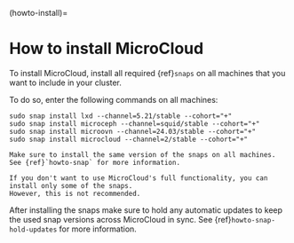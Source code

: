 (howto-install)=
# How to install MicroCloud

To install MicroCloud, install all required {ref}`snaps` on all machines that you want to include in your cluster.

To do so, enter the following commands on all machines:

    sudo snap install lxd --channel=5.21/stable --cohort="+"
    sudo snap install microceph --channel=squid/stable --cohort="+"
    sudo snap install microovn --channel=24.03/stable --cohort="+"
    sudo snap install microcloud --channel=2/stable --cohort="+"

```{note}
Make sure to install the same version of the snaps on all machines.
See {ref}`howto-snap` for more information.

If you don't want to use MicroCloud's full functionality, you can install only some of the snaps.
However, this is not recommended.
```

After installing the snaps make sure to hold any automatic updates to keep the used snap versions across MicroCloud in sync.
See {ref}`howto-snap-hold-updates` for more information.
